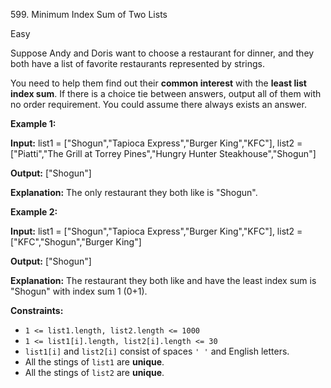 ﻿599\. Minimum Index Sum of Two Lists

Easy

Suppose Andy and Doris want to choose a restaurant for dinner, and they both have a list of favorite restaurants represented by strings.

You need to help them find out their **common interest** with the **least list index sum**. If there is a choice tie between answers, output all of them with no order requirement. You could assume there always exists an answer.

**Example 1:**

**Input:** list1 = ["Shogun","Tapioca Express","Burger King","KFC"], list2 = ["Piatti","The Grill at Torrey Pines","Hungry Hunter Steakhouse","Shogun"]

**Output:** ["Shogun"]

**Explanation:** The only restaurant they both like is "Shogun". 

**Example 2:**

**Input:** list1 = ["Shogun","Tapioca Express","Burger King","KFC"], list2 = ["KFC","Shogun","Burger King"]

**Output:** ["Shogun"]

**Explanation:** The restaurant they both like and have the least index sum is "Shogun" with index sum 1 (0+1). 

**Constraints:**

*   `1 <= list1.length, list2.length <= 1000`
*   `1 <= list1[i].length, list2[i].length <= 30`
*   `list1[i]` and `list2[i]` consist of spaces `' '` and English letters.
*   All the stings of `list1` are **unique**.
*   All the stings of `list2` are **unique**.